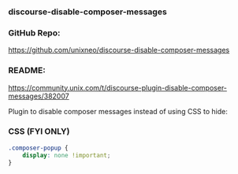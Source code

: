 ### discourse-disable-composer-messages

### GitHub Repo:

https://github.com/unixneo/discourse-disable-composer-messages

### README:

https://community.unix.com/t/discourse-plugin-disable-composer-messages/382007

Plugin to disable composer messages instead of using CSS to hide:

### CSS (FYI ONLY)

```css
.composer-popup {
    display: none !important;
}
```
